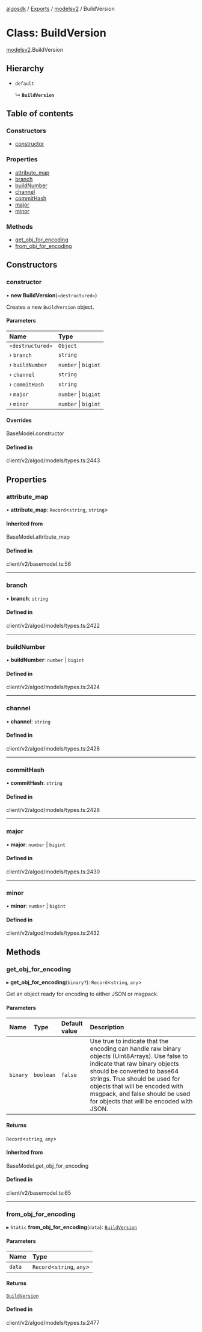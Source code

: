 [algosdk](../README.md) / [Exports](../modules.md) / [modelsv2](../modules/modelsv2.md) / BuildVersion

# Class: BuildVersion

[modelsv2](../modules/modelsv2.md).BuildVersion

## Hierarchy

- `default`

  ↳ **`BuildVersion`**

## Table of contents

### Constructors

- [constructor](modelsv2.BuildVersion.md#constructor)

### Properties

- [attribute\_map](modelsv2.BuildVersion.md#attribute_map)
- [branch](modelsv2.BuildVersion.md#branch)
- [buildNumber](modelsv2.BuildVersion.md#buildnumber)
- [channel](modelsv2.BuildVersion.md#channel)
- [commitHash](modelsv2.BuildVersion.md#commithash)
- [major](modelsv2.BuildVersion.md#major)
- [minor](modelsv2.BuildVersion.md#minor)

### Methods

- [get\_obj\_for\_encoding](modelsv2.BuildVersion.md#get_obj_for_encoding)
- [from\_obj\_for\_encoding](modelsv2.BuildVersion.md#from_obj_for_encoding)

## Constructors

### constructor

• **new BuildVersion**(`«destructured»`)

Creates a new `BuildVersion` object.

#### Parameters

| Name | Type |
| :------ | :------ |
| `«destructured»` | `Object` |
| › `branch` | `string` |
| › `buildNumber` | `number` \| `bigint` |
| › `channel` | `string` |
| › `commitHash` | `string` |
| › `major` | `number` \| `bigint` |
| › `minor` | `number` \| `bigint` |

#### Overrides

BaseModel.constructor

#### Defined in

client/v2/algod/models/types.ts:2443

## Properties

### attribute\_map

• **attribute\_map**: `Record`\<`string`, `string`\>

#### Inherited from

BaseModel.attribute\_map

#### Defined in

client/v2/basemodel.ts:56

___

### branch

• **branch**: `string`

#### Defined in

client/v2/algod/models/types.ts:2422

___

### buildNumber

• **buildNumber**: `number` \| `bigint`

#### Defined in

client/v2/algod/models/types.ts:2424

___

### channel

• **channel**: `string`

#### Defined in

client/v2/algod/models/types.ts:2426

___

### commitHash

• **commitHash**: `string`

#### Defined in

client/v2/algod/models/types.ts:2428

___

### major

• **major**: `number` \| `bigint`

#### Defined in

client/v2/algod/models/types.ts:2430

___

### minor

• **minor**: `number` \| `bigint`

#### Defined in

client/v2/algod/models/types.ts:2432

## Methods

### get\_obj\_for\_encoding

▸ **get_obj_for_encoding**(`binary?`): `Record`\<`string`, `any`\>

Get an object ready for encoding to either JSON or msgpack.

#### Parameters

| Name | Type | Default value | Description |
| :------ | :------ | :------ | :------ |
| `binary` | `boolean` | `false` | Use true to indicate that the encoding can handle raw binary objects (Uint8Arrays). Use false to indicate that raw binary objects should be converted to base64 strings. True should be used for objects that will be encoded with msgpack, and false should be used for objects that will be encoded with JSON. |

#### Returns

`Record`\<`string`, `any`\>

#### Inherited from

BaseModel.get\_obj\_for\_encoding

#### Defined in

client/v2/basemodel.ts:65

___

### from\_obj\_for\_encoding

▸ `Static` **from_obj_for_encoding**(`data`): [`BuildVersion`](modelsv2.BuildVersion.md)

#### Parameters

| Name | Type |
| :------ | :------ |
| `data` | `Record`\<`string`, `any`\> |

#### Returns

[`BuildVersion`](modelsv2.BuildVersion.md)

#### Defined in

client/v2/algod/models/types.ts:2477
